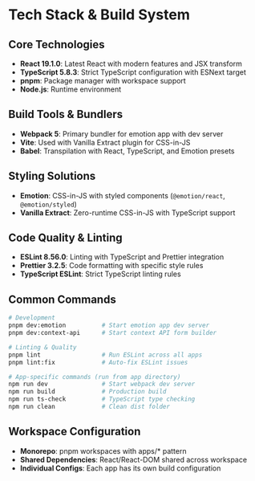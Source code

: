 # Tech Stack & Build System

## Core Technologies

- **React 19.1.0**: Latest React with modern features and JSX transform
- **TypeScript 5.8.3**: Strict TypeScript configuration with ESNext target
- **pnpm**: Package manager with workspace support
- **Node.js**: Runtime environment

## Build Tools & Bundlers

- **Webpack 5**: Primary bundler for emotion app with dev server
- **Vite**: Used with Vanilla Extract plugin for CSS-in-JS
- **Babel**: Transpilation with React, TypeScript, and Emotion presets

## Styling Solutions

- **Emotion**: CSS-in-JS with styled components (`@emotion/react`, `@emotion/styled`)
- **Vanilla Extract**: Zero-runtime CSS-in-JS with TypeScript support

## Code Quality & Linting

- **ESLint 8.56.0**: Linting with TypeScript and Prettier integration
- **Prettier 3.2.5**: Code formatting with specific style rules
- **TypeScript ESLint**: Strict TypeScript linting rules

## Common Commands

```bash
# Development
pnpm dev:emotion          # Start emotion app dev server
pnpm dev:context-api      # Start context API form builder

# Linting & Quality
pnpm lint                 # Run ESLint across all apps
pnpm lint:fix             # Auto-fix ESLint issues

# App-specific commands (run from app directory)
npm run dev               # Start webpack dev server
npm run build             # Production build
npm run ts-check          # TypeScript type checking
npm run clean             # Clean dist folder
```

## Workspace Configuration

- **Monorepo**: pnpm workspaces with apps/* pattern
- **Shared Dependencies**: React/React-DOM shared across workspace
- **Individual Configs**: Each app has its own build configuration